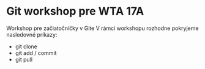# Git  workshop pre WTA 17A

Workshop pre začiatočníčky v Gite
V rámci workshopu rozhodne pokryjeme nasledovné príkazy:
* git clone 
* git add / commit
* git pull